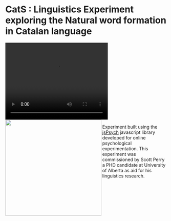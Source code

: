 # CatS : Linguistics Experiment exploring the Natural word formation in Catalan language

<video width="320" height="240" src="screenRecording.mov"></video>
<img src="https://www.jspsych.org/7.2/img/jspsych-logo.jpg" width=300 align="left"></img>
 
Experiment built using the <a href="https://www.jspsych.org/7.2/">jsPsych</a> javascript library developed for online psychological experimentation. This experiment was commissioned by Scott Perry a PHD candidate at University of Alberta as aid for his linguistics research.
